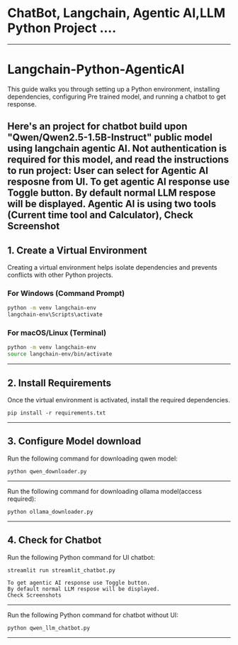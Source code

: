 # ChatBot, Langchain, Agentic AI,LLM Python Project .... 

---

# Langchain-Python-AgenticAI

This guide walks you through setting up a Python environment, installing dependencies, configuring Pre trained model, and running a chatbot to get response.

Here's an project for chatbot build upon "Qwen/Qwen2.5-1.5B-Instruct" public model using langchain agentic AI. 
Not authentication is required for this model, and read the instructions to run project:
User can select for Agentic AI resposne from UI.
To get agentic AI response use Toggle button.
By default normal LLM respose will be displayed.
Agentic AI is using two tools (Current time tool and Calculator), Check Screenshot
---

## 1. Create a Virtual Environment

Creating a virtual environment helps isolate dependencies and prevents conflicts with other Python projects.

### **For Windows (Command Prompt)**
```sh
python -m venv langchain-env
langchain-env\Scripts\activate
```

### **For macOS/Linux (Terminal)**
```sh
python -m venv langchain-env
source langchain-env/bin/activate
```

---

## 2. Install Requirements

Once the virtual environment is activated, install the required dependencies.

```
pip install -r requirements.txt
```

---

## 3. Configure Model download

Run the following command for downloading qwen model:

```
python qwen_downloader.py 
```
-----

Run the following command for downloading ollama model(access required):

```
python ollama_downloader.py 
```
-----

## 4. Check for Chatbot

Run the following Python command for UI chatbot:

```
streamlit run streamlit_chatbot.py
```

```
To get agentic AI response use Toggle button.
By default normal LLM respose will be displayed.
Check Screenshots
```
-------------


Run the following Python command for chatbot without UI:

```
python qwen_llm_chatbot.py 
```
-------------
